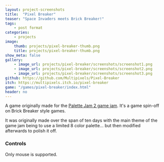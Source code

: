 ```yaml
---
layout: project-screenshots
title:  "Pixel Breaker"
teaser: "Space Invaders meets Brick Breaker!"
tags:
    - post format
categories:
    - projects
image:
    thumb: projects/pixel-breaker-thumb.png
    title: projects/pixel-breaker-thumb.png
show_meta: false
gallery:
    - image_url: projects/pixel-breaker/screenshots/screenshot1.png
    - image_url: projects/pixel-breaker/screenshots/screenshot2.png
    - image_url: projects/pixel-breaker/screenshots/screenshot3.png
github: https://github.com/Multipixels/Pixel-Breaker
itch: https://multipixels.itch.io/pixel-breaker
game: "/games/pixel-breaker/index.html"
header: no
---
```


A game originally made for the [Palette Jam 2 game jam](https://itch.io/jam/palette-jam-2). It's a game spin-off on Brick Breaker style games.

It was originally made over the span of ten days with the main theme of the game jam being to use a limited 8 color palette... but then modified afterwards to polish it off.

### Controls

Only mouse is supported.  
